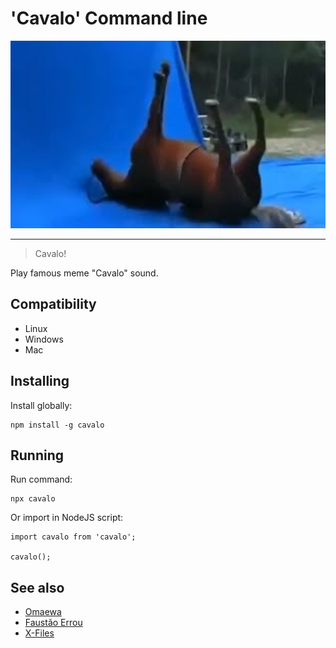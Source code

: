 # 'Cavalo' Command line

<div style="text-align: center">
    <img src="./cavalo.jpg" height="300"/>
</div>

---

> Cavalo!

Play famous meme "Cavalo" sound.

## Compatibility

- Linux
- Windows
- Mac

## Installing
Install globally:

    npm install -g cavalo

## Running
Run command:

    npx cavalo

Or import in NodeJS script:

    import cavalo from 'cavalo';

    cavalo();

## See also
 - [Omaewa](https://github.com/BrOrlandi/omaewa)
 - [Faustão Errou](https://github.com/BrOrlandi/faustao-errou/)
 - [X-Files](https://github.com/BrOrlandi/xfiles/)